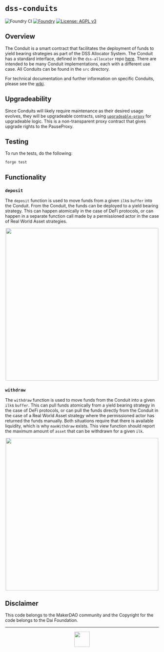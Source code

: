 # `dss-conduits`

![Foundry CI](https://github.com/makerdao/dss-conduits/actions/workflows/ci.yml/badge.svg)
[![Foundry][foundry-badge]][foundry]
[![License: AGPL v3](https://img.shields.io/badge/License-AGPL%20v3-blue.svg)](https://github.com/makerdao/dss-conduits/blob/master/LICENSE)

[foundry]: https://getfoundry.sh/
[foundry-badge]: https://img.shields.io/badge/Built%20with-Foundry-FFDB1C.svg

## Overview

The Conduit is a smart contract that facilitates the deployment of funds to yield bearing strategies as part of the DSS Allocator System. The Conduit has a standard interface, defined in the `dss-allocator` repo [here](https://github.com/makerdao/dss-allocator/blob/dev/src/interfaces/IAllocatorConduit.sol). There are intended to be many Conduit implementations, each with a different use case. All Conduits can be found in the `src` directory.

For technical documentation and further information on specific Conduits, please see the [wiki](https://github.com/makerdao/dss-conduits/wiki).

## Upgradeability

Since Conduits will likely require maintenance as their desired usage evolves, they will be upgradeable contracts, using [`upgradeable-proxy`](https://github.com/marsfoundation/upgradeable-proxy) for upgradeable logic. This is a non-transparent proxy contract that gives upgrade rights to the PauseProxy.

## Testing

To run the tests, do the following:

```
forge test
```

## Functionality

### `deposit`

The `deposit` function is used to move funds from a given `ilk`s `buffer` into the Conduit. From the Conduit, the funds can be deployed to a yield bearing strategy. This can happen atomically in the case of DeFi protocols, or can happen in a separate function call made by a permissioned actor in the case of Real World Asset strategies.

<p align="center">
  <img src="https://github.com/makerdao/dss-conduits/assets/44272939/ab0b6d46-9e05-40e0-ba6e-2c09244d08f4" height="500" />
</p>

### `withdraw`

The `withdraw` function is used to move funds from the Conduit into a given `ilk`s `buffer`. This can pull funds atomically from a yield bearing strategy in the case of DeFi protocols, or can pull the funds directly from the Conduit in the case of a Real World Asset strategy where the permissioned actor has returned the funds manually. Both situations require that there is available liquidity, which is why `maxWithdraw` exists. This view function should report the maximum amount of `asset` that can be withdrawn for a given `ilk`.

<p align="center">
  <img src="https://github.com/makerdao/dss-conduits/assets/44272939/fd8fc168-542c-48b8-b987-676a8076a7d9" height="500" />
</p>

## Disclaimer

This code belongs to the MakerDAO community and the Copyright for the code belongs to the Dai Foundation.

---

<p align="center">
  <img src="https://github.com/makerdao/dss-conduits/assets/44272939/88576038-e2e5-42c8-a8da-fecc2229db0c" height="50" />
</p>

